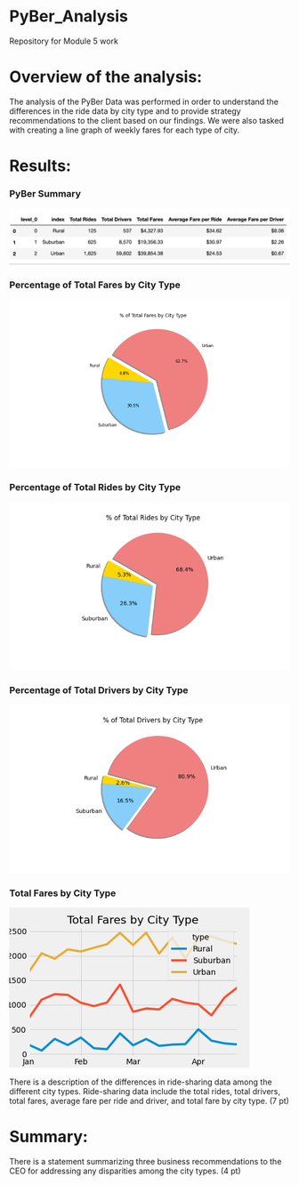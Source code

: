 # PyBer_Analysis
Repository for Module 5 work



# Overview of the analysis:

The analysis of the PyBer Data was performed in order to understand the differences in the ride data by city type and to provide strategy recommendations to the client based on our findings. We were also tasked with creating a line graph of weekly fares for each type of city.

# Results:
### PyBer Summary

![](/analysis/Pyber_Summary_Df.png)

### Percentage of Total Fares by City Type

![](/analysis/Fig5.png) 


### Percentage of Total Rides by City Type

![](/analysis/Fig6.png)

### Percentage of Total Drivers by City Type

![](/analysis/Fig7.png)

### Total Fares by City Type

![](/analysis/Pyber_fare_summary.png)

There is a description of the differences in ride-sharing data among the different city types. Ride-sharing data include the total rides, total drivers, total fares, average fare per ride and driver, and total fare by city type. (7 pt)

# Summary:

There is a statement summarizing three business recommendations to the CEO for addressing any disparities among the city types. (4 pt)
